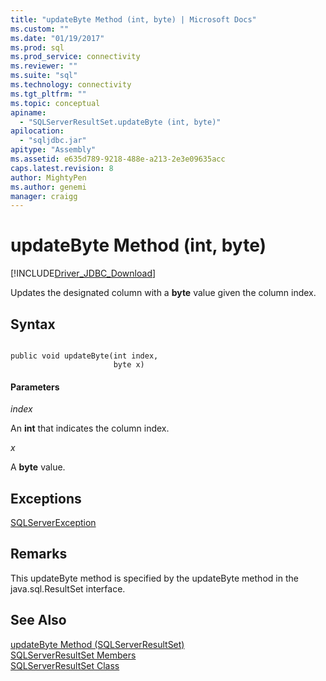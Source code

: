 ```yaml
---
title: "updateByte Method (int, byte) | Microsoft Docs"
ms.custom: ""
ms.date: "01/19/2017"
ms.prod: sql
ms.prod_service: connectivity
ms.reviewer: ""
ms.suite: "sql"
ms.technology: connectivity
ms.tgt_pltfrm: ""
ms.topic: conceptual
apiname: 
  - "SQLServerResultSet.updateByte (int, byte)"
apilocation: 
  - "sqljdbc.jar"
apitype: "Assembly"
ms.assetid: e635d789-9218-488e-a213-2e3e09635acc
caps.latest.revision: 8
author: MightyPen
ms.author: genemi
manager: craigg
---
```

# updateByte Method (int, byte)
[!INCLUDE[Driver_JDBC_Download](../../../includes/driver_jdbc_download.md)]

  Updates the designated column with a **byte** value given the column index.  
  
## Syntax  
  
```  
  
public void updateByte(int index,  
                       byte x)  
```  
  
#### Parameters  
 *index*  
  
 An **int** that indicates the column index.  
  
 *x*  
  
 A **byte** value.  
  
## Exceptions  
 [SQLServerException](../../../connect/jdbc/reference/sqlserverexception-class.md)  
  
## Remarks  
 This updateByte method is specified by the updateByte method in the java.sql.ResultSet interface.  
  
## See Also  
 [updateByte Method &#40;SQLServerResultSet&#41;](../../../connect/jdbc/reference/updatebyte-method-sqlserverresultset.md)   
 [SQLServerResultSet Members](../../../connect/jdbc/reference/sqlserverresultset-members.md)   
 [SQLServerResultSet Class](../../../connect/jdbc/reference/sqlserverresultset-class.md)  
  
  
